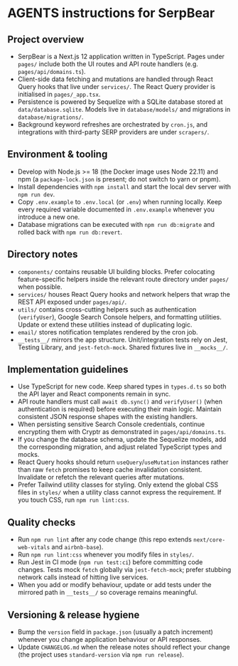 # AGENTS instructions for SerpBear

## Project overview
- SerpBear is a Next.js 12 application written in TypeScript. Pages under `pages/` include both the UI routes and API route handlers (e.g. `pages/api/domains.ts`).
- Client-side data fetching and mutations are handled through React Query hooks that live under `services/`. The React Query provider is initialised in `pages/_app.tsx`.
- Persistence is powered by Sequelize with a SQLite database stored at `data/database.sqlite`. Models live in `database/models/` and migrations in `database/migrations/`.
- Background keyword refreshes are orchestrated by `cron.js`, and integrations with third-party SERP providers are under `scrapers/`.

## Environment & tooling
- Develop with Node.js >= 18 (the Docker image uses Node 22.11) and npm (a `package-lock.json` is present; do not switch to yarn or pnpm).
- Install dependencies with `npm install` and start the local dev server with `npm run dev`.
- Copy `.env.example` to `.env.local` (or `.env`) when running locally. Keep every required variable documented in `.env.example` whenever you introduce a new one.
- Database migrations can be executed with `npm run db:migrate` and rolled back with `npm run db:revert`.

## Directory notes
- `components/` contains reusable UI building blocks. Prefer colocating feature-specific helpers inside the relevant route directory under `pages/` when possible.
- `services/` houses React Query hooks and network helpers that wrap the REST API exposed under `pages/api/`.
- `utils/` contains cross-cutting helpers such as authentication (`verifyUser`), Google Search Console helpers, and formatting utilities. Update or extend these utilities instead of duplicating logic.
- `email/` stores notification templates rendered by the cron job.
- `__tests__/` mirrors the app structure. Unit/integration tests rely on Jest, Testing Library, and `jest-fetch-mock`. Shared fixtures live in `__mocks__/`.

## Implementation guidelines
- Use TypeScript for new code. Keep shared types in `types.d.ts` so both the API layer and React components remain in sync.
- API route handlers must call `await db.sync()` and `verifyUser()` (when authentication is required) before executing their main logic. Maintain consistent JSON response shapes with the existing handlers.
- When persisting sensitive Search Console credentials, continue encrypting them with Cryptr as demonstrated in `pages/api/domains.ts`.
- If you change the database schema, update the Sequelize models, add the corresponding migration, and adjust related TypeScript types and mocks.
- React Query hooks should return `useQuery`/`useMutation` instances rather than raw `fetch` promises to keep cache invalidation consistent. Invalidate or refetch the relevant queries after mutations.
- Prefer Tailwind utility classes for styling. Only extend the global CSS files in `styles/` when a utility class cannot express the requirement. If you touch CSS, run `npm run lint:css`.

## Quality checks
- Run `npm run lint` after any code change (this repo extends `next/core-web-vitals` and `airbnb-base`).
- Run `npm run lint:css` whenever you modify files in `styles/`.
- Run Jest in CI mode (`npm run test:ci`) before committing code changes. Tests mock `fetch` globally via `jest-fetch-mock`; prefer stubbing network calls instead of hitting live services.
- When you add or modify behaviour, update or add tests under the mirrored path in `__tests__/` so coverage remains meaningful.

## Versioning & release hygiene
- Bump the `version` field in `package.json` (usually a patch increment) whenever you change application behaviour or API responses.
- Update `CHANGELOG.md` when the release notes should reflect your change (the project uses `standard-version` via `npm run release`).

